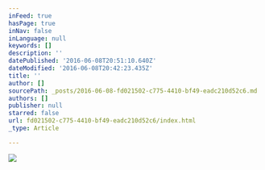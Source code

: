 ```yaml
---
inFeed: true
hasPage: true
inNav: false
inLanguage: null
keywords: []
description: ''
datePublished: '2016-06-08T20:51:10.640Z'
dateModified: '2016-06-08T20:42:23.435Z'
title: ''
author: []
sourcePath: _posts/2016-06-08-fd021502-c775-4410-bf49-eadc210d52c6.md
authors: []
publisher: null
starred: false
url: fd021502-c775-4410-bf49-eadc210d52c6/index.html
_type: Article

---
```

![](https://the-grid-user-content.s3-us-west-2.amazonaws.com/41871f1b-10df-49a5-ab06-7e2b48a56768.jpg)